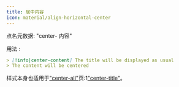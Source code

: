 ```yaml
---
title: 居中内容
icon: material/align-horizontal-center
---
```


点名元数据: "center- 内容"

用法 :
```md
> [!info|center-content] The title will be displayed as usual
> The content will be centered
```

样式本身也适用于["center-all"](../combined-styling/page-13.md)页:1["center-title"](../title-styling/page-13.md)。